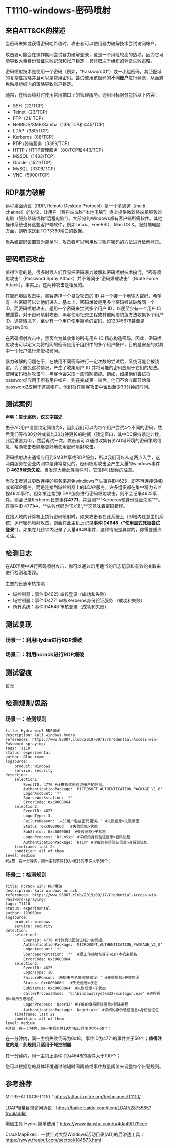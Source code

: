 # T1110-windows-密码喷射

## 来自ATT&CK的描述

当密码未知或获得密码哈希值时，攻击者可以使用暴力破解技术尝试访问帐户。

攻击者可能会在操作期间尝试暴力破解登录，这是一个风险较高的选项，因为它可能导致大量身份验证失败记录和帐户锁定，具体取决于组织的登录失败策略。

密码喷射技术是使用一个密码（例如，“Password01”）或一小组密码，其匹配域的复杂性策略并且可以是常用密码。尝试使用该密码的**不同账户**进行登录，从而避免触发组织内的策略导致账户锁定。

通常，在密码喷射时使用常用端口上的管理服务。通用目标服务包括以下内容：

- SSH（22/TCP）
- Telnet（23/TCP）
- FTP（21/ TCP）
- NetBIOS/SMB/Samba（139/TCP和445/TCP）
- LDAP（389/TCP）
- Kerberos（88/TCP）
- RDP /终端服务（3389/TCP）
- HTTP / HTTP管理服务（80/TCP和443/TCP）
- MSSQL（1433/TCP）
- Oracle（1521/TCP）
- MySQL（3306/TCP）
- VNC（5900/TCP）

## RDP暴力破解

远程桌面协议（RDP, Remote Desktop Protocol）是一个多通道（multi-channel）的协议，让用户（客户端或称“本地电脑”）连上提供微软终端机服务的电脑（服务器端或称“远程电脑”）。大部分的Windows都有客户端所需软件。其他操作系统也有这些客户端软件，例如Linux、FreeBSD、Mac OS X。服务端电脑方面，则听取送到TCP3389端口的数据。

当系统密码设置较为简单时，攻击者可以利用枚举账户密码的方法进行破解登录。

## 密码喷洒攻击

值得注意的是，很多时候人们容易把密码暴力破解和密码喷射技术搞混，“密码喷射攻击”（Password Spray Attack）并不等同于“密码爆破攻击”（Brute Force Attack）。事实上，这两种攻击是相反的。

在密码爆破攻击中，黑客选择一个易受攻击的 ID 并一个接一个地输入密码，希望有一些密码可以让他们进入。基本上，密码爆破是用多个密码尝试破解同一个 ID。而密码喷射攻击，是用一个密码来尝试多个用户 ID，以便至少有一个用户 ID 被泄露。对于密码喷射攻击，黑客使用社交工程或其他网络钓鱼方法收集多个用户 ID。通常情况下，至少有一个用户使用简单的密码，如12345678甚至是 p@ssw0rd。

在密码喷射攻击中，黑客会为其收集的所有用户 ID 精心构造密码。因此，密码喷射攻击可以定义为将相同的密码应用于组织中的多个用户帐户，目的是安全的对其中一个帐户进行未授权访问。

暴力破解的问题在于，在使用不同密码进行一定次数的尝试后，系统可能会被锁定。为了避免这种情况，产生了收集用户 ID 并将可能的密码应用于它们的想法。使用密码喷射攻击时，黑客也会采取一些预防措施。例如，如果他们尝试将 password1应用于所有用户帐户，则在完成第一轮后，他们不会立即开始将 password2应用于这些帐户。他们将在黑客攻击中留出至少30分钟的时间。

## 测试案例

**声明：暂无案例，仅文字描述**

由于AD用户设置锁定阈值为5，因此我们可以为每个用户尝试4个不同的密码，然后我们等待30分钟或者比30分钟更长的时间（锁定窗口，其中DC保持锁定计数，此后重置为0），然后再试一次。攻击者可以通过收集有关AD域环境的密码策略信息，帮助攻击者能够更好地使用密码喷射攻击。

密码喷射攻击通常应用到SMB共享或RDP服务，所以我们可以从这两点入手，这两类服务在企业内网中是非常常见的。密码喷射攻击会产生大量的windows事件ID **4625登录失败**。当发现大量此类事件时，它值得引起你的注意。

当攻击者通过更改连接的服务来避免windows产生事件ID4625，即不再连接SMB或者RDP服务，而是连接到域控制器上的LDAP服务，许多组织都在集中精力去监视4625事件。但如果连接到LDAP服务进行密码喷射攻击，则不会记录4625事件。则会记录Kerberos日志事件**4771**，并监测**“Kerberos预身份验证失败”**。在事件ID 4771中，**失败代码为“0x18”,**这意味着密码错误。

在接入域的计算机上执行密码喷射时，如果攻击者在此系统上（即域内任意主机系统）运行密码喷射攻击，则会在此主机上记录**事件ID4648（“使用显式凭据尝试登录”）**。如果在几秒钟内记录了大量4648事件，这种情况是异常的，你需要重点关注。

## 检测日志

在AD环境中进行密码喷射攻击，你可以通过启用适当的日志记录和有效的关联来进行检测和发现。

主要的日志审核策略：

- 域控制器：事件ID4625 审核登录（成功和失败）
- 域控制器：事件ID4771 审核Kerberos身份验证服务 （成功和失败）
- 所有系统：事件ID4648 审核登录（成功和失败）

## 测试复现

### 场景一：利用Hydra进行RDP爆破

### 场景二：利用ncrack进行RDP爆破 

## 测试留痕

暂无

## 检测规则/思路

### 场景一：检测规则

```
title: Hydra win7 RDP爆破
description: kali windows hydra
references: https://www.96007.club/2019/09/17/Credential-Access-win-Password-spraying/
tags: T1110
status: experimental
author: Blue team
logsource:
    product: windows
    service: security
detection:
    selection1:
        EventID: 4776 #计算机试图验证帐户的凭据。
        AuthenticationPackage: 'MICROSOFT_AUTHENTICATION_PACKAGE_V1_0'
        LogonAccount: '*'
        SourceWorkstation: '*'
        ErrorCode: 0xc0000064     
    selection2:
        EventID: 4625
        LogonType: 3
        FailureReason: '未知用户名或密码错误。' #失败信息>失败原因
        Status: 0xc000006d   #失败信息>状态
        SubStatus: 0xc0000064  #失败信息>子状态
        LogonProcess: 'NtLmSsp' #详细的身份验证信息>登陆进程
        AuthenticationPackage: 'NTLM' #详细的身份验证信息>身份验证包
    timeframe: last 2s
    condition: all of them
level: medium
#注意：在一分钟内，同一主机事件ID为4625的事件大于50个；
```

### 场景二：检测规则

```
title: ncrack win7 RDP爆破
description: kali windows ncrack
references: https://www.96007.club/2019/09/17/Credential-Access-win-Password-spraying/
tags: T1110
status: experimental
author: 12306Bro
logsource:
    product: windows
    service: security
detection:
    selection1:
        EventID: 4776 #计算机试图验证帐户的凭据。
        AuthenticationPackage: 'MICROSOFT_AUTHENTICATION_PACKAGE_V1_0'
        LogonAccount: '*'
        SourceWorkstation: '*'  #源工作站地址等于win7本机主机名
        ErrorCode: 0xc0000064     
    selection2:
        EventID: 4625
        LogonType: 10
        FailureReason: '未知用户名或密码错误。' #失败信息>失败原因
        Status: 0xc000006d   #失败信息>状态
        SubStatus: 0xc0000064  #失败信息>子状态
        CallerProcessName:	'C:\Windows\System32\winlogon.exe' #进程信息>调用方进程名
        LogonProcess: 'User32' #详细的身份验证信息>登陆进程
        AuthenticationPackage: 'Negotiate' #详细的身份验证信息>身份验证包
    timeframe: last 2s
    condition: all of them
level: medium
#注意：在一分钟内，同一主机事件ID为4625的事件大于50个；
```

在一分钟内，同一主机失败代码为0x18，事件ID为4771的事件大于50个；**值得注意的是：此规则只适用于域控制器**

在一分钟内，同一主机上事件ID为4648的事件大于100个；

您可以根据您的具体环境通过缩短时间阈值或事件数量阈值来调整每个告警规则。

## 参考推荐

MITRE-ATT&CK-T1110：https://attack.mitre.org/techniques/T1110/

LDAP轻量目录访问协议：https://baike.baidu.com/item/LDAP/2875565?fr=aladdin

爆破工具 Hydra 简单使用：https://www.jianshu.com/p/4da49f179cee

CrackMapExec：一款针对大型Windows活动目录(AD)的后渗透工具：https://www.freebuf.com/sectool/184573.html

